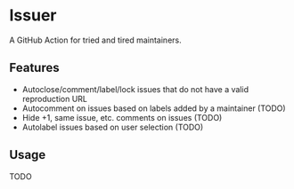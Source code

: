 # Issuer

A GitHub Action for tried and tired maintainers.

## Features

- Autoclose/comment/label/lock issues that do not have a valid reproduction URL
- Autocomment on issues based on labels added by a maintainer (TODO)
- Hide +1, same issue, etc. comments on issues (TODO)
- Autolabel issues based on user selection (TODO)

## Usage

TODO